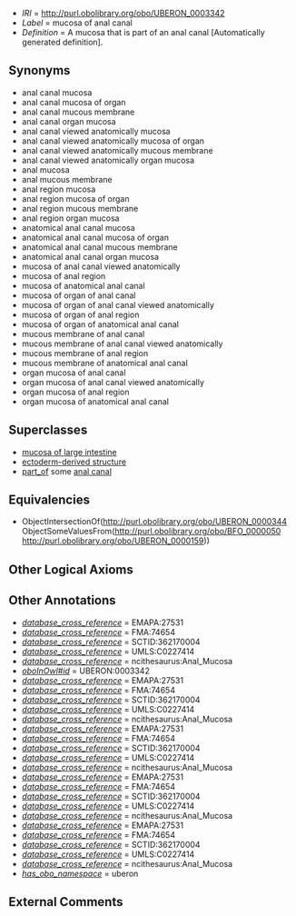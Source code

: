  * *IRI* = http://purl.obolibrary.org/obo/UBERON_0003342
 * *Label* = mucosa of anal canal
 * *Definition* = A mucosa that is part of an anal canal [Automatically generated definition].

## Synonyms

 * anal canal mucosa
 * anal canal mucosa of organ
 * anal canal mucous membrane
 * anal canal organ mucosa
 * anal canal viewed anatomically mucosa
 * anal canal viewed anatomically mucosa of organ
 * anal canal viewed anatomically mucous membrane
 * anal canal viewed anatomically organ mucosa
 * anal mucosa
 * anal mucous membrane
 * anal region mucosa
 * anal region mucosa of organ
 * anal region mucous membrane
 * anal region organ mucosa
 * anatomical anal canal mucosa
 * anatomical anal canal mucosa of organ
 * anatomical anal canal mucous membrane
 * anatomical anal canal organ mucosa
 * mucosa of anal canal viewed anatomically
 * mucosa of anal region
 * mucosa of anatomical anal canal
 * mucosa of organ of anal canal
 * mucosa of organ of anal canal viewed anatomically
 * mucosa of organ of anal region
 * mucosa of organ of anatomical anal canal
 * mucous membrane of anal canal
 * mucous membrane of anal canal viewed anatomically
 * mucous membrane of anal region
 * mucous membrane of anatomical anal canal
 * organ mucosa of anal canal
 * organ mucosa of anal canal viewed anatomically
 * organ mucosa of anal region
 * organ mucosa of anatomical anal canal

## Superclasses

 * [mucosa of large intestine](../../UBERON/07/UBERON_0001207.md)
 * [ectoderm-derived structure](../../UBERON/21/UBERON_0004121.md)
 * [part_of](../../BFO/50/BFO_0000050.md) some [anal canal](../../UBERON/59/UBERON_0000159.md)

## Equivalencies

 * ObjectIntersectionOf(<http://purl.obolibrary.org/obo/UBERON_0000344> ObjectSomeValuesFrom(<http://purl.obolibrary.org/obo/BFO_0000050> <http://purl.obolibrary.org/obo/UBERON_0000159>))

## Other Logical Axioms


## Other Annotations

 * *[database_cross_reference](../../ef/oboInOwl#hasDbXref.md)* = EMAPA:27531
 * *[database_cross_reference](../../ef/oboInOwl#hasDbXref.md)* = FMA:74654
 * *[database_cross_reference](../../ef/oboInOwl#hasDbXref.md)* = SCTID:362170004
 * *[database_cross_reference](../../ef/oboInOwl#hasDbXref.md)* = UMLS:C0227414
 * *[database_cross_reference](../../ef/oboInOwl#hasDbXref.md)* = ncithesaurus:Anal_Mucosa
 * *[oboInOwl#id](../../id/oboInOwl#id.md)* = UBERON:0003342
 * *[database_cross_reference](../../ef/oboInOwl#hasDbXref.md)* = EMAPA:27531
 * *[database_cross_reference](../../ef/oboInOwl#hasDbXref.md)* = FMA:74654
 * *[database_cross_reference](../../ef/oboInOwl#hasDbXref.md)* = SCTID:362170004
 * *[database_cross_reference](../../ef/oboInOwl#hasDbXref.md)* = UMLS:C0227414
 * *[database_cross_reference](../../ef/oboInOwl#hasDbXref.md)* = ncithesaurus:Anal_Mucosa
 * *[database_cross_reference](../../ef/oboInOwl#hasDbXref.md)* = EMAPA:27531
 * *[database_cross_reference](../../ef/oboInOwl#hasDbXref.md)* = FMA:74654
 * *[database_cross_reference](../../ef/oboInOwl#hasDbXref.md)* = SCTID:362170004
 * *[database_cross_reference](../../ef/oboInOwl#hasDbXref.md)* = UMLS:C0227414
 * *[database_cross_reference](../../ef/oboInOwl#hasDbXref.md)* = ncithesaurus:Anal_Mucosa
 * *[database_cross_reference](../../ef/oboInOwl#hasDbXref.md)* = EMAPA:27531
 * *[database_cross_reference](../../ef/oboInOwl#hasDbXref.md)* = FMA:74654
 * *[database_cross_reference](../../ef/oboInOwl#hasDbXref.md)* = SCTID:362170004
 * *[database_cross_reference](../../ef/oboInOwl#hasDbXref.md)* = UMLS:C0227414
 * *[database_cross_reference](../../ef/oboInOwl#hasDbXref.md)* = ncithesaurus:Anal_Mucosa
 * *[database_cross_reference](../../ef/oboInOwl#hasDbXref.md)* = EMAPA:27531
 * *[database_cross_reference](../../ef/oboInOwl#hasDbXref.md)* = FMA:74654
 * *[database_cross_reference](../../ef/oboInOwl#hasDbXref.md)* = SCTID:362170004
 * *[database_cross_reference](../../ef/oboInOwl#hasDbXref.md)* = UMLS:C0227414
 * *[database_cross_reference](../../ef/oboInOwl#hasDbXref.md)* = ncithesaurus:Anal_Mucosa
 * *[has_obo_namespace](../../ce/oboInOwl#hasOBONamespace.md)* = uberon

## External Comments

